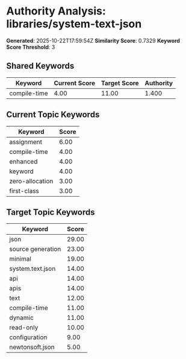 # Authority Analysis: libraries/system-text-json

**Generated**: 2025-10-22T17:59:54Z
**Similarity Score**: 0.7329
**Keyword Score Threshold**: 3

## Shared Keywords

| Keyword | Current Score | Target Score | Authority |
|---------|---------------|--------------|-----------|
| compile-time | 4.00 | 11.00 | 1.400 |

## Current Topic Keywords

| Keyword | Score |
|---------|-------|
| assignment | 6.00 |
| compile-time | 4.00 |
| enhanced | 4.00 |
| keyword | 4.00 |
| zero-allocation | 3.00 |
| first-class | 3.00 |

## Target Topic Keywords

| Keyword | Score |
|---------|-------|
| json | 29.00 |
| source generation | 23.00 |
| minimal | 19.00 |
| system.text.json | 14.00 |
| api | 14.00 |
| apis | 14.00 |
| text | 12.00 |
| compile-time | 11.00 |
| dynamic | 11.00 |
| read-only | 10.00 |
| configuration | 9.00 |
| newtonsoft.json | 5.00 |


